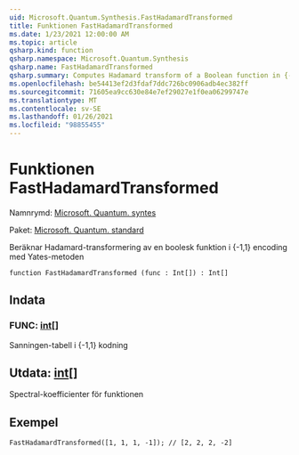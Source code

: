 ```yaml
---
uid: Microsoft.Quantum.Synthesis.FastHadamardTransformed
title: Funktionen FastHadamardTransformed
ms.date: 1/23/2021 12:00:00 AM
ms.topic: article
qsharp.kind: function
qsharp.namespace: Microsoft.Quantum.Synthesis
qsharp.name: FastHadamardTransformed
qsharp.summary: Computes Hadamard transform of a Boolean function in {-1,1} encoding using Yates's method
ms.openlocfilehash: be54413ef2d3fdaf7ddc726bc0906adb4ec382ff
ms.sourcegitcommit: 71605ea9cc630e84e7ef29027e1f0ea06299747e
ms.translationtype: MT
ms.contentlocale: sv-SE
ms.lasthandoff: 01/26/2021
ms.locfileid: "98855455"
---
```

# <a name="fasthadamardtransformed-function"></a>Funktionen FastHadamardTransformed

Namnrymd: [Microsoft. Quantum. syntes](xref:Microsoft.Quantum.Synthesis)

Paket: [Microsoft. Quantum. standard](https://nuget.org/packages/Microsoft.Quantum.Standard)


Beräknar Hadamard-transformering av en boolesk funktion i {-1,1} encoding med Yates-metoden

```qsharp
function FastHadamardTransformed (func : Int[]) : Int[]
```


## <a name="input"></a>Indata

### <a name="func--int"></a>FUNC: [int](xref:microsoft.quantum.lang-ref.int)[]

Sanningen-tabell i {-1,1} kodning



## <a name="output--int"></a>Utdata: [int](xref:microsoft.quantum.lang-ref.int)[]

Spectral-koefficienter för funktionen

## <a name="example"></a>Exempel

```qsharp
FastHadamardTransformed([1, 1, 1, -1]); // [2, 2, 2, -2]
```